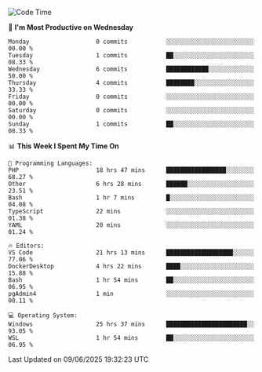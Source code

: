 <!--START_SECTION:waka-->
![Code Time](http://img.shields.io/badge/Code%20Time-5%2C058%20hrs%2027%20mins-blue)

📅 **I'm Most Productive on Wednesday** 

```text
Monday                   0 commits           ░░░░░░░░░░░░░░░░░░░░░░░░░   00.00 % 
Tuesday                  1 commits           ██░░░░░░░░░░░░░░░░░░░░░░░   08.33 % 
Wednesday                6 commits           ████████████░░░░░░░░░░░░░   50.00 % 
Thursday                 4 commits           ████████░░░░░░░░░░░░░░░░░   33.33 % 
Friday                   0 commits           ░░░░░░░░░░░░░░░░░░░░░░░░░   00.00 % 
Saturday                 0 commits           ░░░░░░░░░░░░░░░░░░░░░░░░░   00.00 % 
Sunday                   1 commits           ██░░░░░░░░░░░░░░░░░░░░░░░   08.33 % 
```


📊 **This Week I Spent My Time On** 

```text
💬 Programming Languages: 
PHP                      18 hrs 47 mins      █████████████████░░░░░░░░   68.27 % 
Other                    6 hrs 28 mins       ██████░░░░░░░░░░░░░░░░░░░   23.51 % 
Bash                     1 hr 7 mins         █░░░░░░░░░░░░░░░░░░░░░░░░   04.08 % 
TypeScript               22 mins             ░░░░░░░░░░░░░░░░░░░░░░░░░   01.38 % 
YAML                     20 mins             ░░░░░░░░░░░░░░░░░░░░░░░░░   01.24 % 

🔥 Editors: 
VS Code                  21 hrs 13 mins      ███████████████████░░░░░░   77.06 % 
DockerDesktop            4 hrs 22 mins       ████░░░░░░░░░░░░░░░░░░░░░   15.88 % 
Bash                     1 hr 54 mins        ██░░░░░░░░░░░░░░░░░░░░░░░   06.95 % 
pgAdmin4                 1 min               ░░░░░░░░░░░░░░░░░░░░░░░░░   00.11 % 

💻 Operating System: 
Windows                  25 hrs 37 mins      ███████████████████████░░   93.05 % 
WSL                      1 hr 54 mins        ██░░░░░░░░░░░░░░░░░░░░░░░   06.95 % 
```


 Last Updated on 09/06/2025 19:32:23 UTC
<!--END_SECTION:waka-->
